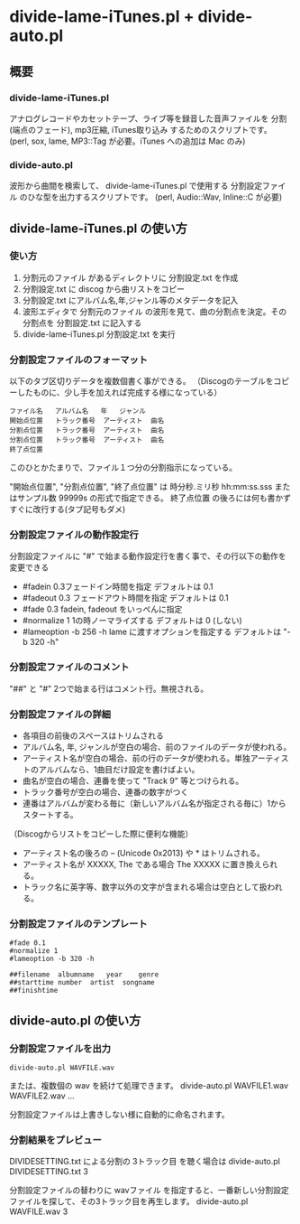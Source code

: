 # divide-lame-iTunes.pl + divide-auto.pl

## 概要
### divide-lame-iTunes.pl
アナログレコードやカセットテープ、ライブ等を録音した音声ファイルを
分割(端点のフェード), mp3圧縮, iTunes取り込み
するためのスクリプトです。
(perl, sox, lame, MP3::Tag が必要。iTunes への追加は Mac のみ)

### divide-auto.pl
波形から曲間を検索して、 divide-lame-iTunes.pl で使用する 分割設定ファイル のひな型を出力するスクリプトです。
(perl, Audio::Wav, Inline::C が必要)


## divide-lame-iTunes.pl の使い方

### 使い方
1. 分割元のファイル があるディレクトリに 分割設定.txt を作成
2. 分割設定.txt に discog から曲リストをコピー
3. 分割設定.txt にアルバム名,年,ジャンル等のメタデータを記入
4. 波形エディタで 分割元のファイル の波形を見て、曲の分割点を決定。その分割点を 分割設定.txt に記入する
5. divide-lame-iTunes.pl 分割設定.txt を実行

### 分割設定ファイルのフォーマット
以下のタブ区切りデータを複数個書く事ができる。
（Discogのテーブルをコピーしたものに、少し手を加えれば完成する様になっている）

    ファイル名	アルバム名	年	ジャンル
    開始点位置	トラック番号	アーティスト	曲名
    分割点位置	トラック番号	アーティスト	曲名
    分割点位置	トラック番号	アーティスト	曲名
    終了点位置

このひとかたまりで、ファイル１つ分の分割指示になっている。

"開始点位置", "分割点位置", "終了点位置" は 時分秒.ミリ秒
    hh:mm:ss.sss
またはサンプル数
    99999s
の形式で指定できる。
終了点位置 の後ろには何も書かずすぐに改行する(タブ記号もダメ)

### 分割設定ファイルの動作設定行
分割設定ファイルに "#" で始まる動作設定行を書く事で、その行以下の動作を変更できる

* #fadein 0.3フェードイン時間を指定 デフォルトは 0.1
* #fadeout 0.3	フェードアウト時間を指定 デフォルトは 0.1
* #fade 0.3	fadein, fadeout をいっぺんに指定
* #normalize 1	1の時ノーマライズする デフォルトは 0 (しない)
* #lameoption -b 256 -h	lame に渡すオプションを指定する デフォルトは "-b 320 -h"

### 分割設定ファイルのコメント

"##" と "#" 2つで始まる行はコメント行。無視される。

### 分割設定ファイルの詳細

* 各項目の前後のスペースはトリムされる
* アルバム名, 年, ジャンルが空白の場合、前のファイルのデータが使われる。
* アーティスト名が空白の場合、前の行のデータが使われる。単独アーティストのアルバムなら、1曲目だけ設定を書けばよい。
* 曲名が空白の場合、連番を使って "Track 9" 等とつけられる。
* トラック番号が空白の場合、連番の数字がつく
* 連番はアルバムが変わる毎に（新しいアルバム名が指定される毎に）1からスタートする。

（Discogからリストをコピーした際に便利な機能）
* アーティスト名の後ろの – (Unicode 0x2013) や * はトリムされる。
* アーティスト名が XXXXX, The である場合 The XXXXX に置き換えられる。
* トラック名に英字等、数字以外の文字が含まれる場合は空白として扱われる。

### 分割設定ファイルのテンプレート

    #fade 0.1
    #normalize 1
    #lameoption -b 320 -h
    
    ##filename	albumname	year	genre
    ##starttime	number	artist	songname
    ##finishtime

## divide-auto.pl の使い方

### 分割設定ファイルを出力

    divide-auto.pl WAVFILE.wav

または、複数個の wav を続けて処理できます。
    divide-auto.pl WAVFILE1.wav WAVFILE2.wav ...

分割設定ファイルは上書きしない様に自動的に命名されます。

### 分割結果をプレビュー

DIVIDESETTING.txt による分割の 3トラック目 を聴く場合は
    divide-auto.pl DIVIDESETTING.txt 3

分割設定ファイルの替わりに wavファイル を指定すると、一番新しい分割設定ファイルを探して、その3トラック目を再生します。
    divide-auto.pl WAVFILE.wav 3


